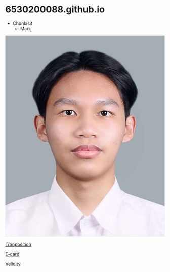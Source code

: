 # 6530200088.github.io
- Chonlasit
  - Mark
 
![Profile](photo/Profile.jpeg)

[Tranposition](tranposition.md)


[E-card](ecardChristmas.md)


[Validity](ecardChristmas.md)
